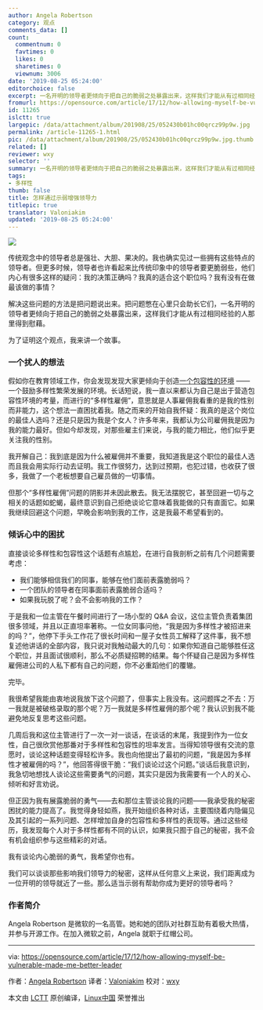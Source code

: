 ```yaml
---
author: Angela Robertson
category: 观点
comments_data: []
count:
  commentnum: 0
  favtimes: 0
  likes: 0
  sharetimes: 0
  viewnum: 3006
date: '2019-08-25 05:24:00'
editorchoice: false
excerpt: 一名开明的领导者更倾向于把自己的脆弱之处暴露出来，这样我们才能从有过相同经验的人那里得到慰藉。
fromurl: https://opensource.com/article/17/12/how-allowing-myself-be-vulnerable-made-me-better-leader
id: 11265
islctt: true
largepic: /data/attachment/album/201908/25/052430b01hc00qrcz99p9w.jpg
permalink: /article-11265-1.html
pic: /data/attachment/album/201908/25/052430b01hc00qrcz99p9w.jpg.thumb.jpg
related: []
reviewer: wxy
selector: ''
summary: 一名开明的领导者更倾向于把自己的脆弱之处暴露出来，这样我们才能从有过相同经验的人那里得到慰藉。
tags:
- 多样性
thumb: false
title: 怎样通过示弱增强领导力
titlepic: true
translator: Valoniakim
updated: '2019-08-25 05:24:00'
---
```


![](/data/attachment/album/201908/25/052430b01hc00qrcz99p9w.jpg)


传统观念中的领导者总是强壮、大胆、果决的。我也确实见过一些拥有这些特点的领导者。但更多时候，领导者也许看起来比传统印象中的领导者要更脆弱些，他们内心有很多这样的疑问：我的决策正确吗？我真的适合这个职位吗？我有没有在做最该做的事情？


解决这些问题的方法是把问题说出来。把问题憋在心里只会助长它们，一名开明的领导者更倾向于把自己的脆弱之处暴露出来，这样我们才能从有过相同经验的人那里得到慰藉。


为了证明这个观点，我来讲一个故事。


### 一个扰人的想法


假如你在教育领域工作，你会发现发现大家更倾向于创造[一个包容性的环境](https://opensource.com/open-organization/17/9/building-for-inclusivity) —— 一个鼓励多样性繁荣发展的环境。长话短说，我一直以来都认为自己是出于营造包容性环境的考量，而进行的“多样性雇佣”，意思就是人事雇佣我看重的是我的性别而非能力，这个想法一直困扰着我。随之而来的开始自我怀疑：我真的是这个岗位的最佳人选吗？还是只是因为我是个女人？许多年来，我都认为公司雇佣我是因为我的能力最好。但如今却发现，对那些雇主们来说，与我的能力相比，他们似乎更关注我的性别。


我开解自己：我到底是因为什么被雇佣并不重要，我知道我是这个职位的最佳人选而且我会用实际行动去证明。我工作很努力，达到过预期，也犯过错，也收获了很多，我做了一个老板想要自己雇员做的一切事情。


但那个“多样性雇佣”问题的阴影并未因此散去。我无法摆脱它，甚至回避一切与之相关的话题如蛇蝎，最终意识到自己拒绝谈论它意味着我能做的只有直面它。如果我继续回避这个问题，早晚会影响到我的工作，这是我最不希望看到的。


### 倾诉心中的困扰


直接谈论多样性和包容性这个话题有点尴尬，在进行自我剖析之前有几个问题需要考虑：


* 我们能够相信我们的同事，能够在他们面前表露脆弱吗？
* 一个团队的领导者在同事面前表露脆弱合适吗？
* 如果我玩脱了呢？会不会影响我的工作？


于是我和一位主管在午餐时间进行了一场小型的 Q&A 会议，这位主管负责着集团很多领域，并且以正直坦率著称。一位女同事问他，“我是因为多样性才被招进来的吗？”，他停下手头工作花了很长时间和一屋子女性员工解释了这件事，我不想复述他讲话的全部内容，我只说对我触动最大的几句：如果你知道自己能够胜任这个职位，并且面试很顺利，那么不必质疑招聘的结果。每个怀疑自己是因为多样性雇佣进公司的人私下都有自己的问题，你不必重蹈他们的覆辙。


完毕。


我很希望我能由衷地说我放下这个问题了，但事实上我没有。这问题挥之不去：万一我就是被破格录取的那个呢？万一我就是多样性雇佣的那个呢？我认识到我不能避免地反复思考这些问题。


几周后我和这位主管进行了一次一对一谈话，在谈话的末尾，我提到作为一位女性，自己很欣赏他那番对于多样性和包容性的坦率发言。当得知领导很有交流的意愿时，谈论这种话题变得轻松许多。我也向他提出了最初的问题，“我是因为多样性才被雇佣的吗？”，他回答得很干脆：“我们谈论过这个问题。”谈话后我意识到，我急切地想找人谈论这些需要勇气的问题，其实只是因为我需要有一个人的关心、倾听和好言劝说。


但正因为我有展露脆弱的勇气——去和那位主管谈论我的问题——我承受我的秘密困扰的能力提高了。我觉得身轻如燕，我开始组织各种对话，主要围绕着内隐偏见及其引起的一系列问题、怎样增加自身的包容性和多样性的表现等。通过这些经历，我发现每个人对于多样性都有不同的认识，如果我只囿于自己的秘密，我不会有机会组织参与这些精彩的对话。


我有谈论内心脆弱的勇气，我希望你也有。


我们可以谈谈那些影响我们领导力的秘密，这样从任何意义上来说，我们距离成为一位开明的领导就近了一些。那么适当示弱有帮助你成为更好的领导者吗？


### 作者简介


Angela Robertson 是微软的一名高管。她和她的团队对社群互助有着极大热情，并参与开源工作。在加入微软之前，Angela 就职于红帽公司。




---


via: <https://opensource.com/article/17/12/how-allowing-myself-be-vulnerable-made-me-better-leader>


作者：[Angela Robertson](https://opensource.com/users/arobertson98) 译者：[Valoniakim](https://github.com/Valoniakim) 校对：[wxy](https://github.com/wxy)


本文由 [LCTT](https://github.com/LCTT/TranslateProject) 原创编译，[Linux中国](https://linux.cn/) 荣誉推出